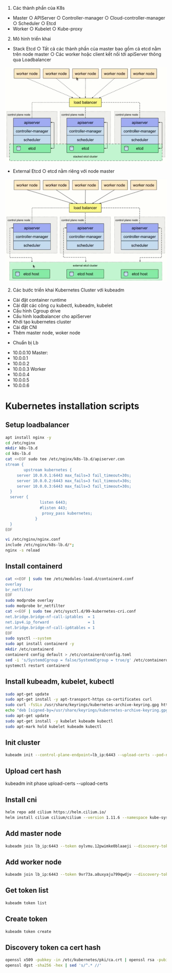 
 1. Các thành phần của K8s
 - Master
  ○ APIServer
  ○ Controller-manager 
  ○ Cloud-controller-manager
  ○ Scheduler
  ○ Etcd
 - Worker 
  ○ Kubelet
  ○ Kube-proxy
 2. Mô hình triển khai
 - Stack Etcd
  ○ Tất cả các thành phần của master bao gồm cả etcd nằm trên node master
  ○ Các worker hoặc client kết nối tới apiServer thông qua Loadbalancer

  ![](./images/stack-etcd.png)
 - External Etcd
  ○ etcd nằm riêng với node master

![](./images/external-etcd.png)

 2. Các bước triển khai Kubernetes Cluster với kubeadm
 - Cài đặt container runtime
 - Cài đặt các công cụ  kubectl, kubeadm, kubelet
 - Cấu hình Cgroup drive
 - Cấu hình loadbalancer cho apiServer
 - Khởi tạo kubernetes cluster
 - Cài đặt CNI
 - Thêm master node, woker node
 
* Chuẩn bị
Lb
 - 10.0.0.10
Master:
 -  10.0.0.1
 -  10.0.0.2
 -  10.0.0.3
Worker
 - 10.0.0.4
 - 10.0.0.5
 - 10.0.0.6

# Kubernetes installation scripts

## Setup loadbalancer
```sh
apt install nginx -y
cd /etc/nginx
mkdir k8s-lb.d
cd k8s-lb.d
cat <<EOF sudo tee /etc/nginx/k8s-lb.d/apiserver.con
stream {
        upstream kubernetes {
     server 10.0.0.1:6443 max_fails=3 fail_timeout=30s;
     server 10.0.0.2:6443 max_fails=3 fail_timeout=30s;
     server 10.0.0.3:6443 max_fails=3 fail_timeout=30s;
  }
  server {
               listen 6443;
               #listen 443;
                proxy_pass kubernetes;
             }
  }
EOF
```

```sh
vi /etc/nginx/nginx.conf
include /etc/nginx/k8s-lb.d/*;
nginx -s reload
```

## Install containerd

```sh
cat <<EOF | sudo tee /etc/modules-load.d/containerd.conf
overlay
br_netfilter
EOF
sudo modprobe overlay
sudo modprobe br_netfilter
cat <<EOF | sudo tee /etc/sysctl.d/99-kubernetes-cri.conf
net.bridge.bridge-nf-call-iptables  = 1
net.ipv4.ip_forward                 = 1
net.bridge.bridge-nf-call-ip6tables = 1
EOF
sudo sysctl --system
sudo apt install containerd -y
mkdir /etc/containerd
containerd config default > /etc/containerd/config.toml
sed -i 's/SystemdCgroup = false/SystemdCgroup = true/g' /etc/containerd/config.toml
systemctl restart containerd
```

## Install kubeadm, kubelet, kubectl

```sh
sudo apt-get update
sudo apt-get install -y apt-transport-https ca-certificates curl
sudo curl -fsSLo /usr/share/keyrings/kubernetes-archive-keyring.gpg https://packages.cloud.google.com/apt/doc/apt-key.gpg
echo "deb [signed-by=/usr/share/keyrings/kubernetes-archive-keyring.gpg] https://apt.kubernetes.io/ kubernetes-xenial main" | sudo tee /etc/apt/sources.list.d/kubernetes.list
sudo apt-get update
sudo apt-get install -y kubelet kubeadm kubectl
sudo apt-mark hold kubelet kubeadm kubectl
```

## Init cluster

```sh
kubeadm init --control-plane-endpoint=lb_ip:6443 --upload-certs --pod-network-cidr=10.0.0.0/8
```
## Upload cert hash
kubeadm init phase upload-certs --upload-certs

## Install cni

```sh
helm repo add cilium https://helm.cilium.io/
helm install cilium cilium/cilium --version 1.11.6 --namespace kube-system
```

## Add master node

```sh
kubeadm join lb_ip:6443 --token oylvmu.12pwimke0blaaeji --discovery-token-ca-cert-hash sha256:303a791ef0bdaeb3a3b54ca80f8f4831dff6d0bb1c43c664d9102c9ec569ef61 --control-plane --certificate-key 3b4da12cd25d1c1e7a47abcb908c73405c4abd5e542f99692d8f1b9d368d307a
```

## Add worker node

```sh
kubeadm join lb_ip:6443 --token 9vr73a.a8uxyaju799qwdjv --discovery-token-ca-cert-hash sha256:7c2e69131a36ae2a042a339b33381c6d0d43887e2de83720eff5359e26aec866
```

## Get token list

```sh
kubeadm token list
```

## Create token

```sh
kubeadm token create
```

## Discovery token ca cert hash

```sh
openssl x509 -pubkey -in /etc/kubernetes/pki/ca.crt | openssl rsa -pubin -outform der 2>/dev/null | \
openssl dgst -sha256 -hex | sed 's/^.* //'
```

